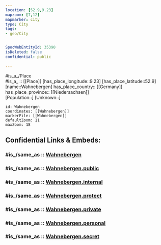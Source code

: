 ```yaml
---
location: [52.9,9.23] 
mapzoom: [7,12] 
mapmarker: city 
type: City
tags:
- geo/City


SpocWebEntityId: 35390
isDeleted: false
confidential: public

---
```

#is_a_/Place  
#is_a_ :: [[Place]] 
[has_place_longitude::9.23] 
[has_place_latitude::52.9] 
[name::Wahnebergen] 
has_place_country:: [[Germany]]  
has_place_province:: [[Niedersachsen]]  
[Population::] 
[Unknown::] 


```leaflet
id: Wahnebergen
coordinates: [[Wahnebergen]] 
markerFile: [[Wahnebergen]] 
defaultZoom: 11 
maxZoom: 18
```


## Confidential Links & Embeds: 

### #is_/same_as :: [Wahnebergen](/_Standards/Earth/Continent/Europe/Europe~Central/Germany/Germany~West/Niedersachsen/counties~Niedersachsen/Verden/cities~Verden/Dörverden/boroughs~Dörverden/Wahnebergen.md) 

### #is_/same_as :: [Wahnebergen.public](/_public/Earth/Continent/Europe/Europe~Central/Germany/Germany~West/Niedersachsen/counties~Niedersachsen/Verden/cities~Verden/Dörverden/boroughs~Dörverden/Wahnebergen.public.md) 

### #is_/same_as :: [Wahnebergen.internal](/_internal/Earth/Continent/Europe/Europe~Central/Germany/Germany~West/Niedersachsen/counties~Niedersachsen/Verden/cities~Verden/Dörverden/boroughs~Dörverden/Wahnebergen.internal.md) 

### #is_/same_as :: [Wahnebergen.protect](/_protect/Earth/Continent/Europe/Europe~Central/Germany/Germany~West/Niedersachsen/counties~Niedersachsen/Verden/cities~Verden/Dörverden/boroughs~Dörverden/Wahnebergen.protect.md) 

### #is_/same_as :: [Wahnebergen.private](/_private/Earth/Continent/Europe/Europe~Central/Germany/Germany~West/Niedersachsen/counties~Niedersachsen/Verden/cities~Verden/Dörverden/boroughs~Dörverden/Wahnebergen.private.md) 

### #is_/same_as :: [Wahnebergen.personal](/_personal/Earth/Continent/Europe/Europe~Central/Germany/Germany~West/Niedersachsen/counties~Niedersachsen/Verden/cities~Verden/Dörverden/boroughs~Dörverden/Wahnebergen.personal.md) 

### #is_/same_as :: [Wahnebergen.secret](/_secret/Earth/Continent/Europe/Europe~Central/Germany/Germany~West/Niedersachsen/counties~Niedersachsen/Verden/cities~Verden/Dörverden/boroughs~Dörverden/Wahnebergen.secret.md)


